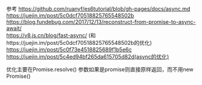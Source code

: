 参考
https://github.com/ruanyf/es6tutorial/blob/gh-pages/docs/async.md  
https://juejin.im/post/5c0dcf70518825765548502b  
https://blog.fundebug.com/2017/12/13/reconstruct-from-promise-to-async-await/  
https://v8.js.cn/blog/fast-async/  (和https://juejin.im/post/5c0dcf70518825765548502b的优化)
https://juejin.im/post/5c0f73e4518825689f1b5e6c  
https://juejin.im/post/5c4ed94bf265da615705d82d(async的优化)

优化主要在Promise.resolve()  参数如果是promise则直接原样返回，而不用new Promise()
